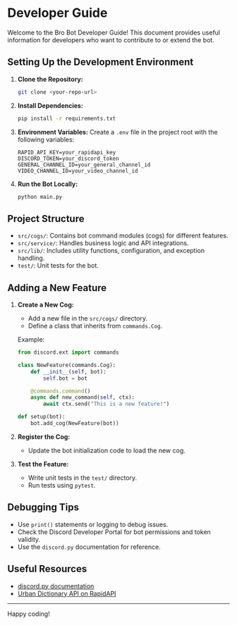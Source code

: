 # Developer Guide

Welcome to the Bro Bot Developer Guide! This document provides useful information for developers who want to contribute to or extend the bot.

## Setting Up the Development Environment

1. **Clone the Repository:**

   ```sh
   git clone <your-repo-url>
   ```

2. **Install Dependencies:**

   ```sh
   pip install -r requirements.txt
   ```

3. **Environment Variables:**
   Create a `.env` file in the project root with the following variables:

   ```env
   RAPID_API_KEY=your_rapidapi_key
   DISCORD_TOKEN=your_discord_token
   GENERAL_CHANNEL_ID=your_general_channel_id
   VIDEO_CHANNEL_ID=your_video_channel_id
   ```

4. **Run the Bot Locally:**
   ```sh
   python main.py
   ```

## Project Structure

- `src/cogs/`: Contains bot command modules (cogs) for different features.
- `src/service/`: Handles business logic and API integrations.
- `src/lib/`: Includes utility functions, configuration, and exception handling.
- `test/`: Unit tests for the bot.

## Adding a New Feature

1. **Create a New Cog:**

   - Add a new file in the `src/cogs/` directory.
   - Define a class that inherits from `commands.Cog`.

   Example:

   ```python
   from discord.ext import commands

   class NewFeature(commands.Cog):
       def __init__(self, bot):
           self.bot = bot

       @commands.command()
       async def new_command(self, ctx):
           await ctx.send("This is a new feature!")

   def setup(bot):
       bot.add_cog(NewFeature(bot))
   ```

2. **Register the Cog:**

   - Update the bot initialization code to load the new cog.

3. **Test the Feature:**
   - Write unit tests in the `test/` directory.
   - Run tests using `pytest`.

## Debugging Tips

- Use `print()` statements or logging to debug issues.
- Check the Discord Developer Portal for bot permissions and token validity.
- Use the `discord.py` documentation for reference.

## Useful Resources

- [discord.py documentation](https://discordpy.readthedocs.io/en/stable/index.html)
- [Urban Dictionary API on RapidAPI](https://rapidapi.com/mashape/api/urban-dictionary)

---

Happy coding!
